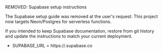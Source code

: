 REMOVED: Supabase setup instructions

The Supabase setup guide was removed at the user's request. This project now targets Neon/Postgres for serverless functions.

If you intended to keep Supabase documentation, restore from git history and update the instructions to match your current deployment.
   - SUPABASE_URL = https://<your-project>.supabase.co
